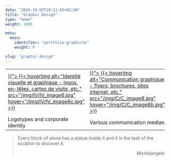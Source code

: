 ```yaml
---
date: "2016-10-03T19:11:55+02:00"
title: "Graphic Design"
type: "home"
weight: 1000

menu:
  main:
    identifier: "portfolio-graphiste"
    weight: 0

slug: "graphic-design"
---
```

<table class="identitevisuelle" title="graphisme">
<tr><td>
  <a href="{{< relref "identite-visuelle.md" >}}">
  {{< hoverImg alt="Identité visuelle et graphique - logos, en-têtes, cartes de visite, etc." src="/img/IV/IV_image6.jpg" hover="/img/IV/IV_image6c.jpg" >}}
  </a>
</td><td>
  <a href="{{< relref "typo-et-edition.md" >}}">
  {{< hoverImg alt="Communication graphique - flyers, brochures, sites internet, etc." src="/img/C/C_image8.jpg" hover="/img/C/C_image8b.jpg" >}}
  </a>
</td><td>
  <a href="{{< relref "identite-visuelle.md" >}}">
  {{< hoverImg alt="En plus - dessins et illustrations" src="/img/EP/EP_image27.jpg" hover="/img/EP/EP_image27c.jpg" >}}
  </a>
</td></tr>
<tr>
<td class="textaccueil">Logotypes and corporate identity</td>
<td class="textaccueil">Various communication medias</td>
<td class="textaccueil">Drawings and paintings</td>
</tr>
</table>

> Every block of stone has a statue inside it and it is the task of the sculptor to discover it.
> <p style="text-align: right;">Michelangelo</p>
